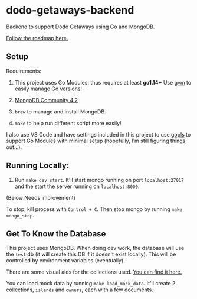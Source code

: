 # dodo-getaways-backend

Backend to support Dodo Getaways using Go and MongoDB.

[Follow the roadmap here.](https://trello.com/b/iAFupku3/dodo-getaways)

## Setup

Requirements:

1. This project uses Go Modules, thus requires at least **go1.14+**
   Use [gvm](https://github.com/moovweb/gvm) to easily manage Go versions!

2. [MongoDB Community 4.2](https://docs.mongodb.com/manual/tutorial/install-mongodb-on-os-x/)

3. `brew` to manage and install MongoDB.

4. `make` to help run different script more easily!

I also use VS Code and have settings included in this project to use [gopls](https://github.com/golang/tools/tree/master/gopls) to support Go Modules with minimal setup (hopefully, I'm still figuring things out...).

## Running Locally:

1. Run `make dev_start`. It'll start mongo running on port `localhost:27017` and the start the server running on `localhost:8000`.

(Below Needs improvement)

To stop, kill process with `Control + C`. Then stop mongo by running `make mongo_stop`.

## Get To Know the Database

This project uses MongoDB. When doing dev work, the database will use the `test` db (it will create this DB if it doesn't exist locally). This will be controlled by environment variables (eventually).

There are some visual aids for the collections used. [You can find it here.](https://drive.google.com/drive/folders/17OerHsTk5D87UnQnGuKNVG_cr7yDg8v8?usp=sharing)

You can load mock data by running `make load_mock_data`. It'll create 2 collections, `islands` and `owners`, each with a few documents.
